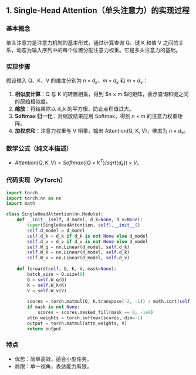 ## 1. Single-Head Attention（单头注意力）的实现过程

### 基本概念
单头注意力是注意力机制的基本形式，通过计算查询 Q、键 K 和值 V 之间的关系，动态为输入序列中的每个位置分配注意力权重。它是多头注意力的基础。

### 实现步骤
假设输入 Q、K、V 的维度分别为 $n × d_k$、$m × d_k$ 和 $m × d_v$：
1. **相似度计算**：Q 与 K 的转置相乘，得到 $n × m $的矩阵，表示查询和键之间的原始相似度。
2. **缩放**：将结果除以 d_k 的平方根，防止点积值过大。
3. **Softmax 归一化**：对缩放结果应用 Softmax，得到 $n × m$ 的注意力权重矩阵。
4. **加权求和**：注意力权重与 V 相乘，输出 Attention(Q, K, V)，维度为 $n × d_v$。

### 数学公式（纯文本描述）
- $Attention(Q, K, V) = Softmax((Q × K^T) / sqrt(d_k)) × V$。

### 代码实现（PyTorch）
```python
import torch
import torch.nn as nn
import math

class SingleHeadAttention(nn.Module):
    def __init__(self, d_model, d_k=None, d_v=None):
        super(SingleHeadAttention, self).__init__()
        self.d_model = d_model
        self.d_k = d_k if d_k is not None else d_model
        self.d_v = d_v if d_v is not None else d_model
        self.W_q = nn.Linear(d_model, self.d_k)
        self.W_k = nn.Linear(d_model, self.d_k)
        self.W_v = nn.Linear(d_model, self.d_v)
        
    def forward(self, Q, K, V, mask=None):
        batch_size = Q.size(0)
        Q = self.W_q(Q)
        K = self.W_k(K)
        V = self.W_v(V)
        
        scores = torch.matmul(Q, K.transpose(-2, -1)) / math.sqrt(self.d_k)
        if mask is not None:
            scores = scores.masked_fill(mask == 0, -1e9)
        attn_weights = torch.softmax(scores, dim=-1)
        output = torch.matmul(attn_weights, V)
        return output
```

### 特点
- 优势：简单高效，适合小型任务。
- 局限：单一视角，表达能力有限。